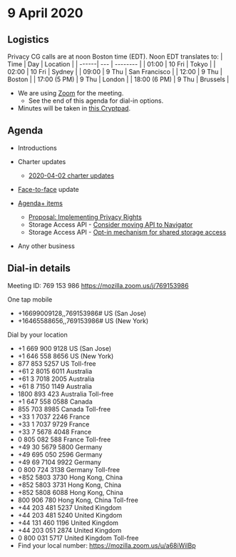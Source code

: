 # 9 April 2020

## Logistics

Privacy CG calls are at noon Boston time (EDT). Noon EDT translates to:
| Time  | Day | Location |
| ------| --- | -------- |
| 01:00 | 10 Fri | Tokyo |
| 02:00 | 10 Fri | Sydney |
| 09:00 | 9 Thu | San Francisco |
| 12:00 | 9 Thu | Boston |
| 17:00 (5 PM) | 9 Thu | London |
| 18:00 (6 PM) | 9 Thu | Brussels |

* We are using [Zoom](https://mozilla.zoom.us/j/769153986) for the meeting.
    * See the end of this agenda for dial-in options.
* Minutes will be taken in [this Cryptpad](https://cryptpad.w3ctag.org/code/#/2/code/edit/ZrkcuhmVbx1OGyWlTX5L0j8T/).

## Agenda
* Introductions
* Charter updates
  * [2020-04-02 charter updates](https://github.com/privacycg/admin/issues/12)
* [Face-to-face](https://github.com/privacycg/meetings/issues/3) update
* [Agenda+ items](https://github.com/search?q=org%3Aprivacycg+label%3Aagenda%2B&unscoped_q=label%3Aagenda%2B)
  * [Proposal: Implementing Privacy Rights](https://github.com/privacycg/proposals/issues/10)
  * Storage Access API - [Consider moving API to Navigator](https://github.com/privacycg/storage-access/issues/22)
  * Storage Access API - [Opt-in mechanism for shared storage access](https://github.com/privacycg/storage-access/issues/17)

* Any other business

## Dial-in details
Meeting ID: 769 153 986
https://mozilla.zoom.us/j/769153986

One tap mobile
* +16699009128,,769153986# US (San Jose)
* +16465588656,,769153986# US (New York)

Dial by your location
* +1 669 900 9128 US (San Jose)
* +1 646 558 8656 US (New York)
* 877 853 5257 US Toll-free
* +61 2 8015 6011 Australia
* +61 3 7018 2005 Australia
* +61 8 7150 1149 Australia
* 1800 893 423 Australia Toll-free
* +1 647 558 0588 Canada
* 855 703 8985 Canada Toll-free
* +33 1 7037 2246 France
* +33 1 7037 9729 France
* +33 7 5678 4048 France
* 0 805 082 588 France Toll-free
* +49 30 5679 5800 Germany
* +49 695 050 2596 Germany
* +49 69 7104 9922 Germany
* 0 800 724 3138 Germany Toll-free
* +852 5803 3730 Hong Kong, China
* +852 5803 3731 Hong Kong, China
* +852 5808 6088 Hong Kong, China
* 800 906 780 Hong Kong, China Toll-free
* +44 203 481 5237 United Kingdom
* +44 203 481 5240 United Kingdom
* +44 131 460 1196 United Kingdom
* +44 203 051 2874 United Kingdom
* 0 800 031 5717 United Kingdom Toll-free
* Find your local number: https://mozilla.zoom.us/u/a68iWilBp

